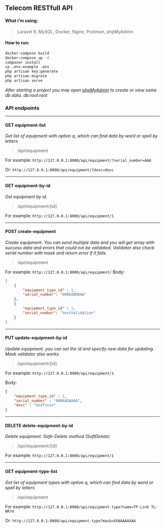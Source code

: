 ## Telecom RESTfull API

#### What i'm using: 
> Laravel 9, MySQL, Docker, Nginx, Postman, phpMyAdmin

#### How to run: 
```bash
docker-compose build
docker-compose up -d
composer install
cp .env.example .env
php artisan key:generate
php artisan migrate
php artisan serve
```

_After starting a project you may open [phpMyAdmin](http://127.0.0.1:8080) to create or view some db data. db:root:root_

### API endpoints

<hr>

#### GET equipment-list
_Get list of equipment with option q, which can find data by word or spell by letters_
>/api/equipment

For example: `http://127.0.0.1:8000/api/equipment/?serial_number=AAA`

Or: `http://127.0.0.1:8000/api/equipment/?desc=desc`

<hr>

#### GET equipment-by-id
_Get equipment by id._
>/api/equipment/{id}

For example: `http://127.0.0.1:8000/api/equipment/1`

<hr>

#### POST create-equipment
_Create equipment. You can send multiple data and you will get array with success data and errors that could not be validated. Validator also check serial number with mask and return error if it fails._
>/api/equipment

For example: `http://127.0.0.1:8000/api/equipment/`
Body: 
```json
[
    {
        "equipment_type_id" : 1,
        "serial_number": "00BEADD8AA"
    },
    {
        "equipment_type_id" : 1,
        "serial_number": "testValidation"
    }
]
```

<hr>

#### PUT update-equipment-by-id
_Update equipment. you can set the id and specify new data for updating. Mask validator also works._
>/api/equipment/{id}

For example: `http://127.0.0.1:8000/api/equipment/1`

Body:
```json
{
    "equipment_type_id" : 1,
    "serial_number" : "00BEADA8AA",
    "desc" : "dsdfssss"
}
```

<hr>

#### DELETE delete-equipment-by-id
_Delete equipment. Safe-Delete method (SoftDelete)._
>/api/equipment/{id}

For example: `http://127.0.0.1:8000/api/equipment/1`

<hr>

#### GET equipment-type-list
_Get list of equipment types with option q, which can find data by word or spell by letters_
>/api/equipment

For example: `http://127.0.0.1:8000/api/equipment-type?name=TP-Link TL-WR74`

Or: `http://127.0.0.1:8000/api/equipment-type?mask=XXAAAAAXAA`
